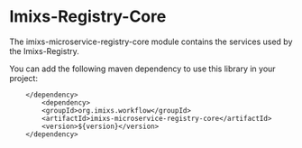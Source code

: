 # Imixs-Registry-Core

The imixs-microservice-registry-core module contains the services used by the Imixs-Registry.

You can add the following maven dependency to use this library in your project:


		</dependency>
			<dependency>
			<groupId>org.imixs.workflow</groupId>
			<artifactId>imixs-microservice-registry-core</artifactId>
			<version>${version}</version>
		</dependency>

